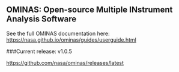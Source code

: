 ## OMINAS:  Open-source Multiple INstrument Analysis Software

See the full OMINAS documentation here:  https://nasa.github.io/ominas/guides/userguide.html


###Current release: v1.0.5


https://github.com/nasa/ominas/releases/latest
